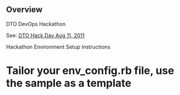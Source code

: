## Overview ##

DTO DevOps Hackathon

See: [DTO Hack Day Aug 11, 2011](http://kb.dtosolutions.com/wiki/DTO_Hack_Day_08/11/2011/ToDo)


Hackathon Environment Setup Instructions

# Tailor your env_config.rb file, use the sample as a template
# 